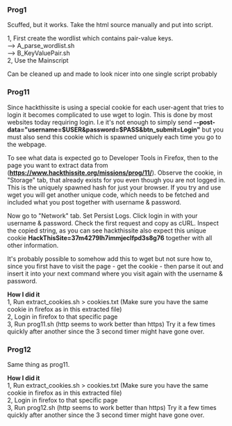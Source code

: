 ### Prog1

Scuffed, but it works. Take the html source manually and put into script. <br />

1, First create the wordlist which contains pair-value keys. <br />
         --> A_parse_wordlist.sh<br />
         --> B_KeyValuePair.sh<br />
2, Use the Mainscript<br />

Can be cleaned up and made to look nicer into one single script probably

### Prog11

Since hackthissite is using a special cookie for each user-agent that tries to login it becomes complicated to use wget to login. This is done by most websites today requiring login. I.e it's not enough to simply send
__--post-data="username=$USER&password=$PASS&btn_submit=Login"__ but you must also send this cookie which is spawned uniquely each time you go to the webpage.

To see what data is expected go to Developer Tools in Firefox, then to the page you want to extract data from (__<https://www.hackthissite.org/missions/prog/11/>__).  Observe the cookie, in "Storage" tab, that already exists for you even though you are not logged in. This is the uniquely spawned hash for just your browser.
If you try and use wget you will get another unique code, which needs to be fetched and included what you post together with username & password.

Now go to "Network" tab. Set Persist Logs. Click login in with your username & password. Check the first request and copy as cURL.
Inspect the copied string, as you can see hackthissite also expect this unique cookie __HackThisSite=37m4279lh7immjeclfpd3s8g76__ together with all other information.

It's probably possible to somehow add this to wget but not sure how to, since you first have to visit the page - get the cookie - then parse it out and insert it into your next command where you visit again with the username & password.

__How I did it__ <br />
1, Run extract_cookies.sh > cookies.txt (Make sure you have the same cookie in firefox as in this extracted file) <br />
2, Login in firefox to that specific page <br />
3, Run prog11.sh (http seems to work better than https) Try it a few times quickly after another since the 3 second timer might have gone over. <br />

### Prog12

Same thing as prog11.

__How I did it__ <br />
1, Run extract_cookies.sh > cookies.txt (Make sure you have the same cookie in firefox as in this extracted file) <br />
2, Login in firefox to that specific page <br />
3, Run prog12.sh (http seems to work better than https) Try it a few times quickly after another since the 3 second timer might have gone over. <br />
